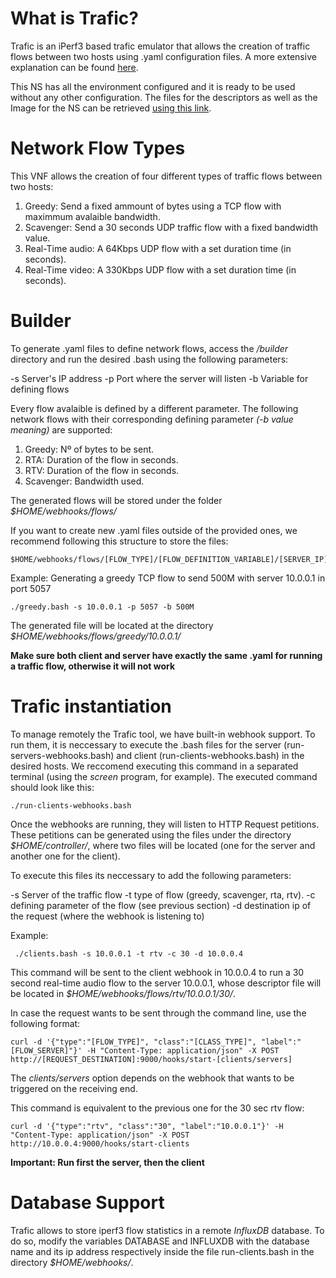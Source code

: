 # What is Trafic?

Trafic is an iPerf3 based trafic emulator that allows the creation of traffic flows between two hosts using .yaml configuration files. A more extensive explanation can be found [here](https://github.com/mami-project/trafic).

This NS has all the environment configured and it is ready to be used without any other configuration. The files for the descriptors as well as the Image for the NS can be retrieved [using this link](http://vm-images.netcom.it.uc3m.es/trafic/).

# Network Flow Types

This VNF allows the creation of four different types of traffic flows between two hosts:

1. Greedy: Send a fixed ammount of bytes using a TCP flow with maximmum avalaible bandwidth.
2. Scavenger: Send a 30 seconds UDP traffic flow with a fixed bandwidth value.
3. Real-Time audio: A 64Kbps UDP flow with a set duration time (in seconds).
4. Real-Time video: A 330Kbps UDP flow with a set duration time (in seconds).

# Builder

To generate .yaml files to define network flows, access the _/builder_ directory and run the desired .bash using the following parameters:

-s Server's IP address
-p Port where the server will listen
-b Variable for defining flows

Every flow avalaible is defined by a different parameter. The following network flows with their corresponding defining parameter _(-b value meaning)_ are supported:

1. Greedy: Nº of bytes to be sent.
2. RTA: Duration of the flow in seconds.
3. RTV: Duration of the flow in seconds.
4. Scavenger: Bandwidth used.

The generated flows will be stored under the folder _$HOME/webhooks/flows/_

If you want to create new .yaml files outside of the provided ones, we recommend following this structure to store the files:

```
$HOME/webhooks/flows/[FLOW_TYPE]/[FLOW_DEFINITION_VARIABLE]/[SERVER_IP]
```

Example: Generating a greedy TCP flow to send 500M with server 10.0.0.1 in port 5057

```
./greedy.bash -s 10.0.0.1 -p 5057 -b 500M
```

The generated file will be located at the directory _$HOME/webhooks/flows/greedy/10.0.0.1/_ 

**Make sure both client and server have exactly the same .yaml for running a traffic flow, otherwise it will not work**

# Trafic instantiation

To manage remotely the Trafic tool, we have built-in webhook support. To run them, it is neccessary to execute the .bash files for the server (run-servers-webhooks.bash) and client (run-clients-webhooks.bash) in the desired hosts. We reccomend executing this command in a separated terminal (using the _screen_ program, for example). The executed command should look like this:

```
./run-clients-webhooks.bash
```

Once the webhooks are running, they will listen to HTTP Request petitions. These petitions can be generated using the files under the directory *$HOME/controller/*, where two files will be located (one for the server and another one for the client). 

To execute this files its neccessary to add the following parameters:

-s Server of the traffic flow
-t type of flow (greedy, scavenger, rta, rtv). 
-c defining parameter of the flow (see previous section)
-d destination ip of the request (where the webhook is listening to)

Example:

```
 ./clients.bash -s 10.0.0.1 -t rtv -c 30 -d 10.0.0.4
```

This command will be sent to the client webhook in 10.0.0.4 to run a 30 second real-time audio flow to the server 10.0.0.1, whose descriptor file will be located in _$HOME/webhooks/flows/rtv/10.0.0.1/30/_. 

In case the request wants to be sent through the command line, use the following format: 

```
curl -d '{"type":"[FLOW_TYPE]", "class":"[CLASS_TYPE]", "label":"[FLOW_SERVER]"}' -H "Content-Type: application/json" -X POST http://[REQUEST_DESTINATION]:9000/hooks/start-[clients/servers]
```

The *clients/servers* option depends on the webhook that wants to be triggered on the receiving end.

This command is equivalent to the previous one for the 30 sec rtv flow:

```
curl -d '{"type":"rtv", "class":"30", "label":"10.0.0.1"}' -H "Content-Type: application/json" -X POST http://10.0.0.4:9000/hooks/start-clients
```

**Important: Run first the server, then the client**

# Database Support

Trafic allows to store iperf3 flow statistics in a remote _InfluxDB_ database. To do so, modify the variables DATABASE and INFLUXDB with the database name and its ip address respectively inside the file run-clients.bash in the directory _$HOME/webhooks/_.
